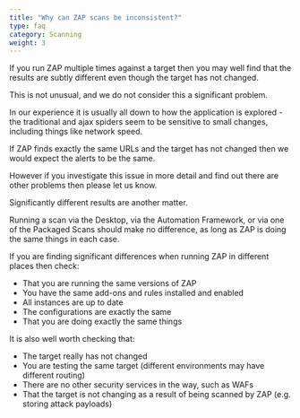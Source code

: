 ```yaml
---
title: "Why can ZAP scans be inconsistent?"
type: faq
category: Scanning
weight: 3
---
```


If you run ZAP multiple times against a target then you may well find that the results are subtly different even though the target has not changed.

This is not unusual, and we do not consider this a significant problem.

In our experience it is usually all down to how the application is explored - the traditional and ajax spiders seem to be sensitive to small changes, including things like network speed.

If ZAP finds exactly the same URLs and the target has not changed then we would expect the alerts to be the same.

However if you investigate this issue in more detail and find out there are other problems then please let us know.

Significantly different results are another matter.

Running a scan via the Desktop, via the Automation Framework, or via one of the Packaged Scans should make no difference, as long as ZAP is doing the same things in each case.

If you are finding significant differences when running ZAP in different places then check:

* That you are running the same versions of ZAP
* You have the same add-ons and rules installed and enabled
* All instances are up to date
* The configurations are exactly the same
* That you are doing exactly the same things

It is also well worth checking that:

* The target really has not changed
* You are testing the same target (different environments may have different routing)
* There are no other security services in the way, such as WAFs
* That the target is not changing as a result of being scanned by ZAP (e.g. storing attack payloads)
